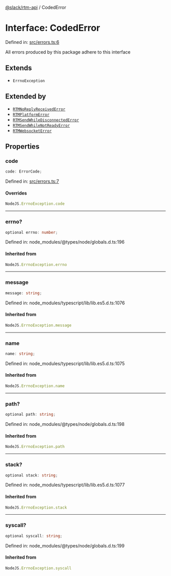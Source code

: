 [@slack/rtm-api](../index.md) / CodedError

# Interface: CodedError

Defined in: [src/errors.ts:6](https://github.com/slackapi/node-slack-sdk/blob/main/packages/rtm-api/src/errors.ts#L6)

All errors produced by this package adhere to this interface

## Extends

- `ErrnoException`

## Extended by

- [`RTMNoReplyReceivedError`](RTMNoReplyReceivedError.md)
- [`RTMPlatformError`](RTMPlatformError.md)
- [`RTMSendWhileDisconnectedError`](RTMSendWhileDisconnectedError.md)
- [`RTMSendWhileNotReadyError`](RTMSendWhileNotReadyError.md)
- [`RTMWebsocketError`](RTMWebsocketError.md)

## Properties

### code

```ts
code: ErrorCode;
```

Defined in: [src/errors.ts:7](https://github.com/slackapi/node-slack-sdk/blob/main/packages/rtm-api/src/errors.ts#L7)

#### Overrides

```ts
NodeJS.ErrnoException.code
```

***

### errno?

```ts
optional errno: number;
```

Defined in: node\_modules/@types/node/globals.d.ts:196

#### Inherited from

```ts
NodeJS.ErrnoException.errno
```

***

### message

```ts
message: string;
```

Defined in: node\_modules/typescript/lib/lib.es5.d.ts:1076

#### Inherited from

```ts
NodeJS.ErrnoException.message
```

***

### name

```ts
name: string;
```

Defined in: node\_modules/typescript/lib/lib.es5.d.ts:1075

#### Inherited from

```ts
NodeJS.ErrnoException.name
```

***

### path?

```ts
optional path: string;
```

Defined in: node\_modules/@types/node/globals.d.ts:198

#### Inherited from

```ts
NodeJS.ErrnoException.path
```

***

### stack?

```ts
optional stack: string;
```

Defined in: node\_modules/typescript/lib/lib.es5.d.ts:1077

#### Inherited from

```ts
NodeJS.ErrnoException.stack
```

***

### syscall?

```ts
optional syscall: string;
```

Defined in: node\_modules/@types/node/globals.d.ts:199

#### Inherited from

```ts
NodeJS.ErrnoException.syscall
```
